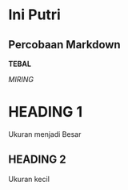# Ini Putri
## Percobaan Markdown

**TEBAL**

*MIRING*

HEADING 1
========== 
Ukuran menjadi Besar

HEADING 2
----------
Ukuran kecil
